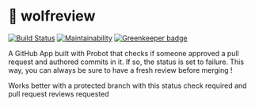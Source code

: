 # :wolf: wolfreview
[![Build Status](https://travis-ci.org/Raul6469/wolfreview.svg?branch=master)](https://travis-ci.org/Raul6469/wolfreview)
[![Maintainability](https://api.codeclimate.com/v1/badges/f22935e1b4f69b52b0a6/maintainability)](https://codeclimate.com/github/Raul6469/wolfreview/maintainability)
[![Greenkeeper badge](https://badges.greenkeeper.io/Raul6469/wolfreview.svg)](https://greenkeeper.io/)

A GitHub App built with Probot that checks if someone approved a pull request and authored commits in it. If so, the status is set to failure. This way, you can always be sure to have a fresh review before merging !

Works better with a protected branch with this status check required and pull request reviews requested
